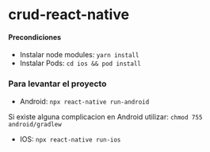 # crud-react-native

#### Precondiciones

- Instalar node modules: `yarn install`
- Instalar Pods: `cd ios && pod install`

### Para levantar el proyecto 

- Android: `npx react-native run-android`

Si existe alguna complicacion en Android utilizar:
`chmod 755 android/gradlew `
  
- IOS: `npx react-native run-ios`

